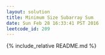 ```yaml
---
layout: solution
title: Minimum Size Subarray Sum
date: Sun Feb 28 16:33:41 PST 2016
leetcode_id: 209
---
```

{% include_relative README.md %}

